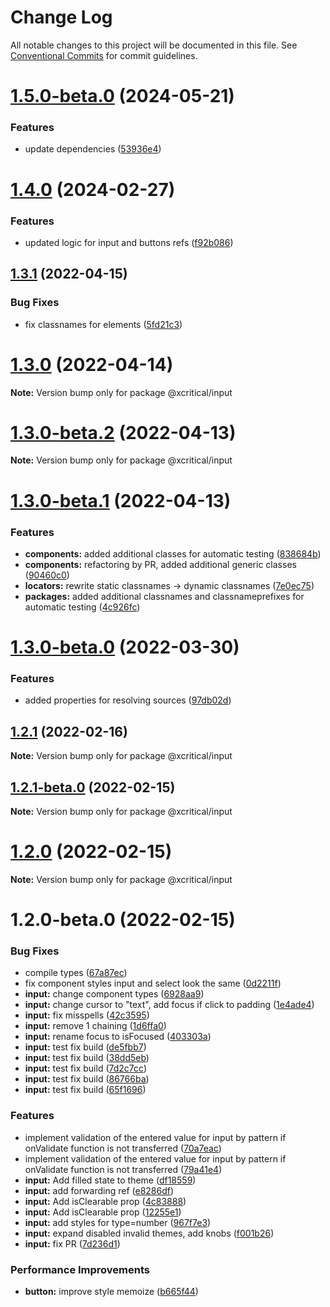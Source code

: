 # Change Log

All notable changes to this project will be documented in this file.
See [Conventional Commits](https://conventionalcommits.org) for commit guidelines.

# [1.5.0-beta.0](https://github.com/xcritical-software/xc-front-kit/compare/@xcritical/input@1.4.0...@xcritical/input@1.5.0-beta.0) (2024-05-21)

### Features

- update dependencies ([53936e4](https://github.com/xcritical-software/xc-front-kit/commit/53936e4a6e0d31fd977829525117525cb977a970))

# [1.4.0](https://github.com/xcritical-software/xc-front-kit/compare/@xcritical/input@1.3.1...@xcritical/input@1.4.0) (2024-02-27)

### Features

- updated logic for input and buttons refs ([f92b086](https://github.com/xcritical-software/xc-front-kit/commit/f92b0866a845ea9918c828b8ee8d51a9708f7d6f))

## [1.3.1](https://github.com/xcritical-software/xc-front-kit/compare/@xcritical/input@1.3.0...@xcritical/input@1.3.1) (2022-04-15)

### Bug Fixes

- fix classnames for elements ([5fd21c3](https://github.com/xcritical-software/xc-front-kit/commit/5fd21c30523ba96ebddbe040285e8842d68595fc))

# [1.3.0](https://github.com/xcritical-software/xc-front-kit/compare/@xcritical/input@1.3.0-beta.2...@xcritical/input@1.3.0) (2022-04-14)

**Note:** Version bump only for package @xcritical/input

# [1.3.0-beta.2](https://github.com/xcritical-software/xc-front-kit/compare/@xcritical/input@1.3.0-beta.1...@xcritical/input@1.3.0-beta.2) (2022-04-13)

**Note:** Version bump only for package @xcritical/input

# [1.3.0-beta.1](https://github.com/xcritical-software/xc-front-kit/compare/@xcritical/input@1.3.0-beta.0...@xcritical/input@1.3.0-beta.1) (2022-04-13)

### Features

- **components:** added additional classes for automatic testing ([838684b](https://github.com/xcritical-software/xc-front-kit/commit/838684b1e96cd2a9a40620e7a67cb49b78c594b1))
- **components:** refactoring by PR, added additional generic classes ([90460c0](https://github.com/xcritical-software/xc-front-kit/commit/90460c0a573d606cd0956e526c81b068842c0685))
- **locators:** rewrite static classnames -> dynamic classnames ([7e0ec75](https://github.com/xcritical-software/xc-front-kit/commit/7e0ec758bd230623a8001ffac9613321bf4fa240))
- **packages:** added additional classnames and classnameprefixes for automatic testing ([4c926fc](https://github.com/xcritical-software/xc-front-kit/commit/4c926fc7439650c7f0a71bcda6c06a4810e41276))

# [1.3.0-beta.0](https://github.com/xcritical-software/xc-front-kit/compare/@xcritical/input@1.2.1...@xcritical/input@1.3.0-beta.0) (2022-03-30)

### Features

- added properties for resolving sources ([97db02d](https://github.com/xcritical-software/xc-front-kit/commit/97db02d3db87f45c151befbdb3d6e43f44d66997))

## [1.2.1](https://github.com/xcritical-software/xc-front-kit/compare/@xcritical/input@1.2.1-beta.0...@xcritical/input@1.2.1) (2022-02-16)

**Note:** Version bump only for package @xcritical/input

## [1.2.1-beta.0](https://github.com/xcritical-software/xc-front-kit/compare/@xcritical/input@1.2.0...@xcritical/input@1.2.1-beta.0) (2022-02-15)

**Note:** Version bump only for package @xcritical/input

# [1.2.0](https://github.com/xcritical-software/xc-front-kit/compare/@xcritical/input@1.2.0-beta.0...@xcritical/input@1.2.0) (2022-02-15)

**Note:** Version bump only for package @xcritical/input

# 1.2.0-beta.0 (2022-02-15)

### Bug Fixes

- compile types ([67a87ec](https://github.com/xcritical-software/xc-front-kit/commit/67a87ecdec159e9f613a0836ee4189c508ef7f7e))
- fix component styles input and select look the same ([0d2211f](https://github.com/xcritical-software/xc-front-kit/commit/0d2211f7857361263e0484fcf98566f046413aca))
- **input:** change component types ([6928aa9](https://github.com/xcritical-software/xc-front-kit/commit/6928aa98e9c65de00760ad42f0d40ec5c66037bd))
- **input:** change cursor to "text", add focus if click to padding ([1e4ade4](https://github.com/xcritical-software/xc-front-kit/commit/1e4ade48b6a149ec45c0c7251394ceebf4bae3f7))
- **input:** fix misspells ([42c3595](https://github.com/xcritical-software/xc-front-kit/commit/42c359554103533c51a73e66609ec7ad5d934ec8))
- **input:** remove 1 chaining ([1d6ffa0](https://github.com/xcritical-software/xc-front-kit/commit/1d6ffa0729f3e5902291cd116a614e8e272e056c))
- **input:** rename focus to isFocused ([403303a](https://github.com/xcritical-software/xc-front-kit/commit/403303a6ad8b92c7e49530dd41f67f2d5466e355))
- **input:** test fix build ([de5fbb7](https://github.com/xcritical-software/xc-front-kit/commit/de5fbb7501b6c724eba9592532edec1a7e944526))
- **input:** test fix build ([38dd5eb](https://github.com/xcritical-software/xc-front-kit/commit/38dd5eb86e33f9bdfb9864cbc7df564eab9d2612))
- **input:** test fix build ([7d2c7cc](https://github.com/xcritical-software/xc-front-kit/commit/7d2c7cc8a28a4a521dd21749d0bc35348376acf1))
- **input:** test fix build ([86766ba](https://github.com/xcritical-software/xc-front-kit/commit/86766ba41d1d35261bee23bf62371628e800b242))
- **input:** test fix build ([65f1696](https://github.com/xcritical-software/xc-front-kit/commit/65f1696909200937bead4f80690fa9e8fd2f4210))

### Features

- implement validation of the entered value for input by pattern if onValidate function is not transferred ([70a7eac](https://github.com/xcritical-software/xc-front-kit/commit/70a7eac24c46f7758987bc8994e12bec5a6e41c7))
- implement validation of the entered value for input by pattern if onValidate function is not transferred ([79a41e4](https://github.com/xcritical-software/xc-front-kit/commit/79a41e456bcf60103dc34ce1fb6668aea8b06792))
- **input:** Add filled state to theme ([df18559](https://github.com/xcritical-software/xc-front-kit/commit/df1855965f68ba6e98913eb34c31ade4f628b580))
- **input:** add forwarding ref ([e8286df](https://github.com/xcritical-software/xc-front-kit/commit/e8286dfdcb20e6891b325708252b83716cdf2020))
- **input:** Add isClearable prop ([4c83888](https://github.com/xcritical-software/xc-front-kit/commit/4c838884002de32c65d42bbca8d8bdae42a4b1f4))
- **input:** Add isClearable prop ([12255e1](https://github.com/xcritical-software/xc-front-kit/commit/12255e1cfa9d1193e1231a895f86744ee2212994))
- **input:** add styles for type=number ([967f7e3](https://github.com/xcritical-software/xc-front-kit/commit/967f7e36213b3776d4ecf0b6fd131aa0942aa449))
- **input:** expand disabled invalid themes, add knobs ([f001b26](https://github.com/xcritical-software/xc-front-kit/commit/f001b26a834fae9e146c55888d584022f58e1887))
- **input:** fix PR ([7d236d1](https://github.com/xcritical-software/xc-front-kit/commit/7d236d1f2182b3d645ef6ea271f393d761fed022))

### Performance Improvements

- **button:** improve style memoize ([b665f44](https://github.com/xcritical-software/xc-front-kit/commit/b665f447082a1a8f4ff2b8ba1f197028e96e51ce))
